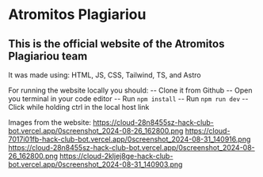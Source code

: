 # Atromitos Plagiariou

## This is the official website of the Atromitos Plagiariou team

It was made using: HTML, JS, CSS, Tailwind, TS, and Astro

For running the website locally you should:
-- Clone it from Github
-- Open you terminal in your code editor
-- Run ```npm install```
-- Run ```npm run dev```
-- Click while holding ctrl in the local host link


Images from the website:
https://cloud-28n8455sz-hack-club-bot.vercel.app/0screenshot_2024-08-26_162800.png
https://cloud-7017i01fb-hack-club-bot.vercel.app/0screenshot_2024-08-31_140916.png
https://cloud-28n8455sz-hack-club-bot.vercel.app/0screenshot_2024-08-26_162800.png
https://cloud-2kljej8ge-hack-club-bot.vercel.app/0screenshot_2024-08-31_140903.png
